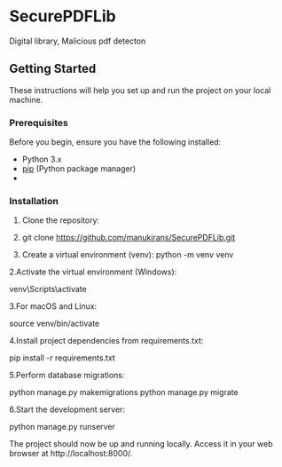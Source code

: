 # SecurePDFLib
Digital library, Malicious pdf detecton

## Getting Started

These instructions will help you set up and run the project on your local machine.

### Prerequisites

Before you begin, ensure you have the following installed:

- Python 3.x
- [pip](https://pip.pypa.io/en/stable/installation/) (Python package manager)
- 
### Installation

1. Clone the repository:
2. 
   git clone https://github.com/manukirans/SecurePDFLib.git
  

1. Create a virtual environment (venv):
python -m venv venv

2.Activate the virtual environment (Windows):

venv\Scripts\activate

3.For macOS and Linux:

source venv/bin/activate

4.Install project dependencies from requirements.txt:

pip install -r requirements.txt

5.Perform database migrations:

python manage.py makemigrations
python manage.py migrate

6.Start the development server:

python manage.py runserver

The project should now be up and running locally. Access it in your web browser at http://localhost:8000/.


